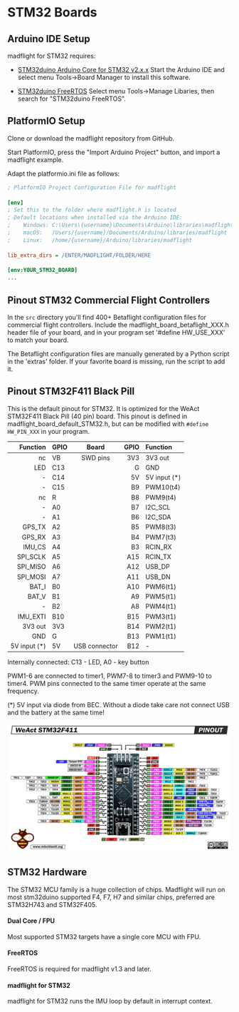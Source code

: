 # STM32 Boards

## Arduino IDE Setup

madflight for STM32 requires:

- [STM32duino Arduino Core for STM32 v2.x.x](https://github.com/stm32duino/Arduino_Core_STM32) Start the Arduino IDE and select menu Tools->Board Manager to install this software.

- [STM32duino FreeRTOS](https://github.com/stm32duino/STM32FreeRTOS) Select menu Tools->Manage Libaries, then search for "STM32duino FreeRTOS".

## PlatformIO Setup

Clone or download the madflight repository from GitHub.

Start PlatformIO, press the "Import Arduino Project" button, and import a madflight example.

Adapt the platformio.ini file as follows:

```ini
; PlatformIO Project Configuration File for madflight

[env]
; Set this to the folder where madflight.h is located
; Default locations when installed via the Arduino IDE:
;    Windows: C:\Users\{username}\Documents\Arduino\libraries\madflight
;    macOS:   /Users/{username}/Documents/Arduino/libraries/madflight
;    Linux:   /home/{username}/Arduino/libraries/madflight

lib_extra_dirs = /ENTER/MADFLIGHT/FOLDER/HERE

[env:YOUR_STM32_BOARD]
...
```

## Pinout STM32 Commercial Flight Controllers

In the `src` directory you'll find 400+ Betaflight configuration files for commercial flight controllers. Include the madflight_board_betaflight_XXX.h header file of your board, and in your program set '#define HW_USE_XXX' to match your board. 

The Betaflight configuration files are manually generated by a Python script in the 'extras' folder. If your favorite board is missing, run the script to add it.

## Pinout STM32F411 Black Pill

This is the default pinout for STM32. It is optimized for the WeAct STM32F411 Black Pill (40 pin) board. This pinout is defined in madflight_board_default_STM32.h, but can be modified with `#define HW_PIN_XXX` in your program.

| Function | GPIO | Board | GPIO | Function |
| --: | :-- | :--: | --: | :-- |
|           nc | VB  |   SWD pins    | 3V3 | 3V3 out
|          LED | C13 |               | G   | GND
|            - | C14 |               | 5V  | 5V input (*)
|            - | C15 |               | B9  | PWM10(t4)
|           nc | R   |               | B8  | PWM9(t4)
|            - | A0  |               | B7  | I2C_SCL
|            - | A1  |               | B6  | I2C_SDA
|       GPS_TX | A2  |               | B5  | PWM8(t3)
|       GPS_RX | A3  |               | B4  | PWM7(t3)
|       IMU_CS | A4  |               | B3  | RCIN_RX
|     SPI_SCLK | A5  |               | A15 | RCIN_TX
|     SPI_MISO | A6  |               | A12 | USB_DP
|     SPI_MOSI | A7  |               | A11 | USB_DN
|        BAT_I | B0  |               | A10 | PWM6(t1)
|        BAT_V | B1  |               | A9  | PWM5(t1)
|            - | B2  |               | A8  | PWM4(t1)
|     IMU_EXTI | B10 |               | B15 | PWM3(t1)
|      3V3 out | 3V3 |               | B14 | PWM2(t1)
|          GND | G   |               | B13 | PWM1(t1)
| 5V input (*) | 5V  | USB connector | B12 | -

Internally connected: C13 - LED, A0 - key button

PWM1-6 are connected to timer1, PWM7-8 to timer3 and PWM9-10 to timer4. PWM pins connected to the same timer operate at the same frequency.

(*) 5V input via diode from BEC. Without a diode take care not connect USB and the battery at the same time!

![](img/STM32-STM32F4-STM32F411-STM32F411CEU6-pinout-high-resolution.png)

## STM32 Hardware

The STM32 MCU family is a huge collection of chips. Madflight will run on most stm32duino supported F4, F7, H7 and similar chips, preferred are STM32H743 and STM32F405.

#### Dual Core / FPU

Most supported STM32 targets have a single core MCU with FPU. 

#### FreeRTOS

FreeRTOS is required for madflight v1.3 and later.

#### madflight for STM32

madflight for STM32 runs the IMU loop by default in interrupt context.
